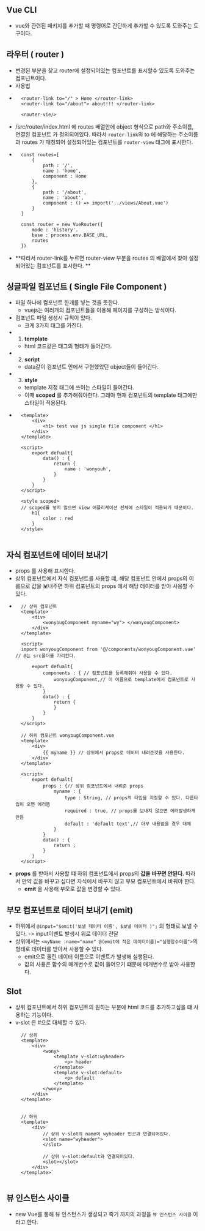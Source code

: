 ## Vue CLI
- vue와 관련된 패키지를 추가할 때 명령어로 간단하게 추가할 수 있도록 도와주는 도구이다. 
## 라우터 ( router )
- 변경된 부분을 찾고 router에 설정되어있는 컴포넌트를 표시할수 있도록 도와주는 컴포넌트이다. 
- 사용법
- ```vue 
    <router-link to="/" > Home </router-link>
    <router-link to="/about"> about!!! </router-link>

    <router-vie/>
- /src/router/index.html 에 routes 배열안에 object 형식으로 path와 주소이름, 연결된 컴포넌트 가 정의되어있다. 따라서 `router-link`의 to 에 해당하는 주소이름과 routes 가 매칭되어 설정되어있는 컴포넌트를 `router-view` 태그에 표시한다. 
- ```vue
    const routes=[
        {
            path : '/',
            name : 'home',
            component : Home
        },
        {
            path : '/about',
            name : 'about',
            component : () => import('../views/About.vue')
        }
    ]

    const router = new VueRouter({
        mode : 'history'.
        base : process.env.BASE_URL,
        routes
    })
- **따라서 router-link를 누르면 router-view 부분을 routes 의 배열에서 찾아 설정되어있는 컴포넌트를 표시한다. **

## 싱글파일 컴포넌트 ( Single File Component )
- 파일 하나에 컴포넌트 한개를 넣는 것을 뜻한다. 
  - vuejs는 여러개의 컴포넌트들을 이용해 페이지를 구성하는 방식이다. 
- 컴포넌트 파일 생성시 규칙이 있다. 
  - 크게 3가지 태그를 가진다. 
- 1. **template**
    - html 코드같은 태그의 형태가 들어간다.
- 2. **script**
    - data같이 컴포넌트 안에서 구현했었던 object들이 들어간다. 
- 3. **style**
    - template 지정 태그에 쓰이는 스타일이 들어간다.
    - 이때 **scoped** 를 추가해줘야한다. 그래야 현재 컴포넌트의 template 태그에만 스타일이 적용된다.  
- ```vue
    <template>
        <div>
            <h1> test vue js single file component </h1>
        </div>
    </template>

    <script>
        export defualt{
            data() : {
                return {
                    name : 'wonyouh',
                }
            }
        }
    </script>

    <style scoped> 
    // scoped를 넣지 않으면 view 어플리케이션 전체에 스타일이 적용되기 때문이다.
        h1{
            color : red
        }
    </style>


## 자식 컴포넌트에 데이터 보내기 
- props 를 사용해 표시한다. 
- 상위 컴포넌트에서 자식 컴포넌트를 사용할 떄, 해당 컴포넌트 안에서 props의 이름으로 값을 보내주면 하위 컴포넌트의 props 에서 해당 데이터를 받아 사용할 수 있다.
- ```vue
    // 상위 컴포넌트 
    <template>
        <div>
            <wonyougComponent myname="wy"> </wonyougComponent>
        </div>
    </template>

    <script>
    import wonyougComponent from '@/components/wonyougComponent.vue' // @는 src폴더를 가리킨다. 

        export defualt{
            components : { // 컴포넌트를 등록해줘야 사용할 수 있다. 
                wonyougComponent,// 이 이름으로 template에서 컴포넌트로 사용할 수 있다. 
            }
            data() : {
                return {
                }
            }
        }
    </script>

    // 하위 컴포넌트 wonyougComponent.vue
    <template>
        <div>
            {{ myname }} // 상위에서 props로 데이터 내려준것을 사용한다. 
        </div>
    </template>

    <script>
        export defualt{
            props : {// 상위 컴포넌트에서 내려준 props
                myname : {
                    type : String, // props의 타입을 지정할 수 있다. 다른타입이 오면 에러뜸 
                    required : true, // props를 보내지 않으면 에러발생하게 만듬
                    default : 'default text',// 아무 내용없을 경우 대체 
                }
            }
            data() : {
                return ;
            }
        }
    </script>

- **props** 를 받아서 사용할 떄 하위 컴포넌트에서 props의 **값을 바꾸면 안된다.** 따라서 만약 값을 바꾸고 싶다면 자식에서 바꾸지 않고 부모 컴포넌트에서 바꿔야 한다. 
  - **emit** 을 사용해 부모로 값을 변경할 수 있다. 

## 부모 컴포넌트로 데이터 보내기 (emit)
- 하위에서 `@input="$emit('보낼 데이터 이름', $보낼 데이터 )";` 의 형태로 보낼 수 있다. -> input이벤트 발생시 위로 데이터 전달 
- 상위에서는 `<myName :name="name" @(emit에 적은 데이터이름)="실행함수이름">`의 형태로 데이터를 받아서 사용할 수 있다. 
  - emit으로 올린 데이터 이름으로 이벤트가 발생해 실행된다. 
  - 값의 사용은 함수의 매개변수로 값이 들어오기 떄문에 매개변수로 받아 사용한다.
## Slot
- 상위 컴포넌트에서 하위 컴포넌트의 원하는 부분에 html 코드를 추가하고싶을 떄 사용하는 기능이다. 
- v-slot 은 \#으로 대체할 수 있다. 
  ```vue
    // 상위 
    <template>
        <div>
            <wony>
                <template v-slot:wyheader>
                    <p> header
                </template>
                <template v-slot:default>
                    <p> default 
                </template>
            </wony>
        </div>
    </template>


    // 하위 
    <template>
        <div>
            // 상위 v-slot의 name이 wyheader 인곳과 연결되어있다. 
            <slot name="wyheader"> 
            </slot>

            // 상위 v-slot:default와 연결되어있다. 
            <slot></slot> 
        </div>
    </template>`


## 뷰 인스턴스 사이클 
- new Vue를 통해 뷰 인스턴스가 생성되고 죽기 까지의 과정을 `뷰 인스턴스 사이클` 이라고 한다. 